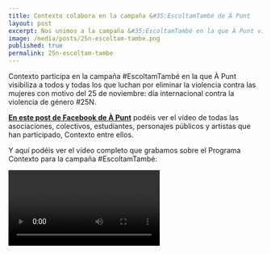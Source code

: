```yaml
---
title: Contexto colabora en la campaña &#35;EscoltamTambé de À Punt
layout: post
excerpt: Nos unimos a la campaña &#35;EscoltamTambé en la que À Punt visibiliza a todos y todas los que luchan por eliminar la violencia contra las mujeres con motivo del &#35;25N.
image: /media/posts/25n-escoltam-tambe.png
published: true
permalink: 25n-escoltam-tambe
---
```


Contexto participa en la campaña &#35;EscoltamTambé en la que À Punt visibiliza a todos y todas los que luchan por eliminar la violencia contra las mujeres con motivo del 25 de noviembre: día internacional contra la violencia de género #25N.

**[En este post de Facebook de À Punt](https://www.facebook.com/apuntmedia/videos/vb.1920972261477351/1960240140708128/?type=2&theater)** podéis ver el vídeo de todas las asociaciones, colectivos, estudiantes, personajes públicos y artistas que han participado, Contexto entre ellos.


Y aquí podéis ver el vídeo completo que grabamos sobre el Programa Contexto para la campaña &#35;EscoltamTambé:

<video controls>
  <source src="{{site.baseurl}}/media/posts/programa-contexto-escoltam-tambe.mp4" type="video/mp4">
  <p>Your browser doesn't support HTML5 video. Here is
     a <a href="{{site.baseurl}}/media/posts/programa-contexto-escoltam-tambe.mp4">link to the video</a> instead.</p>
</video>
